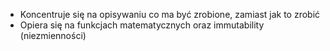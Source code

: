 - Koncentruje się na opisywaniu co ma być zrobione, zamiast jak to zrobić
- Opiera się na funkcjach matematycznych oraz immutability (niezmienności)